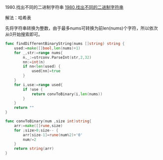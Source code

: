 1980.找出不同的二进制字符串
[1980.找出不同的二进制字符串](https://leetcode-cn.com/problems/find-unique-binary-string/)



解法：哈希表

先将字符串转换为整数，由于最多nums可转换为前len(nums)个字符，所以依次从0开始搜索即可。

```go
func findDifferentBinaryString(nums []string) string {
	used:=make([]bool,len(nums)+1)
	for _,str:=range nums{
		n,_:=strconv.ParseInt(str,2,32)
		nn:=int(n)
		if nn<len(used) {
			used[nn]=true
		}
	}
	for i,use:=range used{
		if !use {
			return convToBinary(i,len(nums))
		}
	}
	return ""
}

func convToBinary(num ,size int)string{
	arr:=make([]rune,size)
	for ;size>0;size-- {
		arr[size-1]=rune(num%2)+'0'
		num/=2
	}
	return string(arr)
}
```
